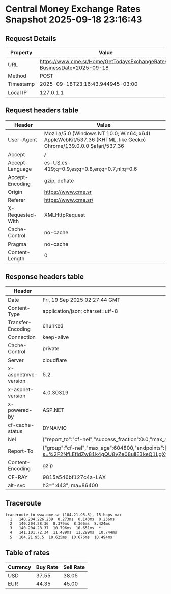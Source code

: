 # Central Money Exchange Rates Snapshot 2025-09-18 23:16:43
## Request Details

| Property | Value |
|----------|-------|
| URL | https://www.cme.sr/Home/GetTodaysExchangeRates/?BusinessDate=2025-09-18 |
| Method | POST |
| Timestamp | 2025-09-18T23:16:43.944945-03:00 |
| Local IP | 127.0.1.1 |
    
## Request headers table

| Header | Value |
|--------|-------|
| User-Agent | Mozilla/5.0 (Windows NT 10.0; Win64; x64) AppleWebKit/537.36 (KHTML, like Gecko) Chrome/139.0.0.0 Safari/537.36 |
| Accept | */* |
| Accept-Language | es-US,es-419;q=0.9,es;q=0.8,en;q=0.7,nl;q=0.6 |
| Accept-Encoding | gzip, deflate |
| Origin | https://www.cme.sr |
| Referer | https://www.cme.sr/ |
| X-Requested-With | XMLHttpRequest |
| Cache-Control | no-cache |
| Pragma | no-cache |
| Content-Length | 0 |

    
## Response headers table
| Header | Value |
|--------|-------|
| Date | Fri, 19 Sep 2025 02:27:44 GMT |
| Content-Type | application/json; charset=utf-8 |
| Transfer-Encoding | chunked |
| Connection | keep-alive |
| Cache-Control | private |
| Server | cloudflare |
| x-aspnetmvc-version | 5.2 |
| x-aspnet-version | 4.0.30319 |
| x-powered-by | ASP.NET |
| cf-cache-status | DYNAMIC |
| Nel | {"report_to":"cf-nel","success_fraction":0.0,"max_age":604800} |
| Report-To | {"group":"cf-nel","max_age":604800,"endpoints":[{"url":"https://a.nel.cloudflare.com/report/v4?s=%2F2NfLEfidZw81k4gQU8yZe08uiIE3keQ1LgXt730LSnj4Xv9h%2BcaMbKN2ZACWh2DFspaNbedWTjuk0O3b%2FyT6K4iRlnNAcWrdsk%3D"}]} |
| Content-Encoding | gzip |
| CF-RAY | 9815a546bf127c4a-LAX |
| alt-svc | h3=":443"; ma=86400 |

## Traceroute 

```
traceroute to www.cme.sr (104.21.95.5), 15 hops max
  1   140.204.226.239  0.273ms  0.143ms  0.236ms 
  2   140.204.28.36  8.379ms  8.366ms  8.424ms 
  3   140.204.28.37  10.796ms  10.651ms  * 
  4   141.101.72.34  11.489ms  11.299ms  10.744ms 
  5   104.21.95.5  10.625ms  10.676ms  10.494ms 

```


## Table of rates

| Currency | Buy Rate | Sell Rate |
|----------|----------|-----------|
| USD | 37.55 | 38.05 |
| EUR | 44.35 | 45.00 |
